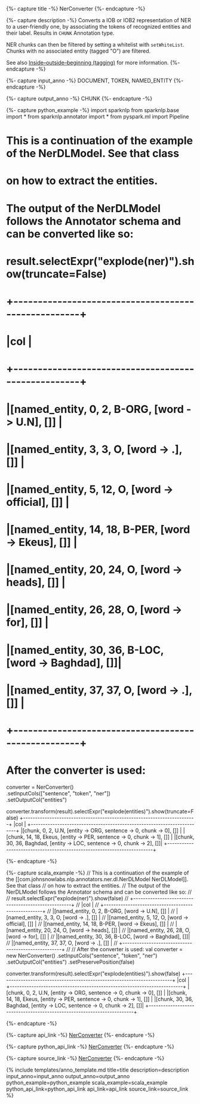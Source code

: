 {%- capture title -%}
NerConverter
{%- endcapture -%}

{%- capture description -%}
Converts a IOB or IOB2 representation of NER to a user-friendly one,
by associating the tokens of recognized entities and their label. Results in `CHUNK` Annotation type.

NER chunks can then be filtered by setting a whitelist with `setWhiteList`.
Chunks with no associated entity (tagged "O") are filtered.

See also [Inside–outside–beginning (tagging)](https://en.wikipedia.org/wiki/Inside%E2%80%93outside%E2%80%93beginning_(tagging)) for more information.
{%- endcapture -%}

{%- capture input_anno -%}
DOCUMENT, TOKEN, NAMED_ENTITY
{%- endcapture -%}

{%- capture output_anno -%}
CHUNK
{%- endcapture -%}

{%- capture python_example -%}
import sparknlp
from sparknlp.base import *
from sparknlp.annotator import *
from pyspark.ml import Pipeline
# This is a continuation of the example of the NerDLModel. See that class
# on how to extract the entities.
# The output of the NerDLModel follows the Annotator schema and can be converted like so:
#
# result.selectExpr("explode(ner)").show(truncate=False)
# +----------------------------------------------------+
# |col                                                 |
# +----------------------------------------------------+
# |[named_entity, 0, 2, B-ORG, [word -> U.N], []]      |
# |[named_entity, 3, 3, O, [word -> .], []]            |
# |[named_entity, 5, 12, O, [word -> official], []]    |
# |[named_entity, 14, 18, B-PER, [word -> Ekeus], []]  |
# |[named_entity, 20, 24, O, [word -> heads], []]      |
# |[named_entity, 26, 28, O, [word -> for], []]        |
# |[named_entity, 30, 36, B-LOC, [word -> Baghdad], []]|
# |[named_entity, 37, 37, O, [word -> .], []]          |
# +----------------------------------------------------+
#
# After the converter is used:
converter = NerConverter() \
    .setInputCols(["sentence", "token", "ner"]) \
    .setOutputCol("entities")

converter.transform(result).selectExpr("explode(entities)").show(truncate=False)
+------------------------------------------------------------------------+
|col                                                                     |
+------------------------------------------------------------------------+
|[chunk, 0, 2, U.N, [entity -> ORG, sentence -> 0, chunk -> 0], []]      |
|[chunk, 14, 18, Ekeus, [entity -> PER, sentence -> 0, chunk -> 1], []]  |
|[chunk, 30, 36, Baghdad, [entity -> LOC, sentence -> 0, chunk -> 2], []]|
+------------------------------------------------------------------------+

{%- endcapture -%}

{%- capture scala_example -%}
// This is a continuation of the example of the [[com.johnsnowlabs.nlp.annotators.ner.dl.NerDLModel NerDLModel]]. See that class
// on how to extract the entities.
// The output of the NerDLModel follows the Annotator schema and can be converted like so:
//
// result.selectExpr("explode(ner)").show(false)
// +----------------------------------------------------+
// |col                                                 |
// +----------------------------------------------------+
// |[named_entity, 0, 2, B-ORG, [word -> U.N], []]      |
// |[named_entity, 3, 3, O, [word -> .], []]            |
// |[named_entity, 5, 12, O, [word -> official], []]    |
// |[named_entity, 14, 18, B-PER, [word -> Ekeus], []]  |
// |[named_entity, 20, 24, O, [word -> heads], []]      |
// |[named_entity, 26, 28, O, [word -> for], []]        |
// |[named_entity, 30, 36, B-LOC, [word -> Baghdad], []]|
// |[named_entity, 37, 37, O, [word -> .], []]          |
// +----------------------------------------------------+
//
// After the converter is used:
val converter = new NerConverter()
  .setInputCols("sentence", "token", "ner")
  .setOutputCol("entities")
  .setPreservePosition(false)

converter.transform(result).selectExpr("explode(entities)").show(false)
+------------------------------------------------------------------------+
|col                                                                     |
+------------------------------------------------------------------------+
|[chunk, 0, 2, U.N, [entity -> ORG, sentence -> 0, chunk -> 0], []]      |
|[chunk, 14, 18, Ekeus, [entity -> PER, sentence -> 0, chunk -> 1], []]  |
|[chunk, 30, 36, Baghdad, [entity -> LOC, sentence -> 0, chunk -> 2], []]|
+------------------------------------------------------------------------+

{%- endcapture -%}

{%- capture api_link -%}
[NerConverter](/api/com/johnsnowlabs/nlp/annotators/ner/NerConverter)
{%- endcapture -%}

{%- capture python_api_link -%}
[NerConverter](/api/python/reference/autosummary/sparknlp/annotator/ner/ner_converter/index.html#sparknlp.annotator.ner.ner_converter.NerConverter)
{%- endcapture -%}

{%- capture source_link -%}
[NerConverter](https://github.com/JohnSnowLabs/spark-nlp/tree/master/src/main/scala/com/johnsnowlabs/nlp/annotators/ner/NerConverter.scala)
{%- endcapture -%}

{% include templates/anno_template.md
title=title
description=description
input_anno=input_anno
output_anno=output_anno
python_example=python_example
scala_example=scala_example
python_api_link=python_api_link
api_link=api_link
source_link=source_link
%}